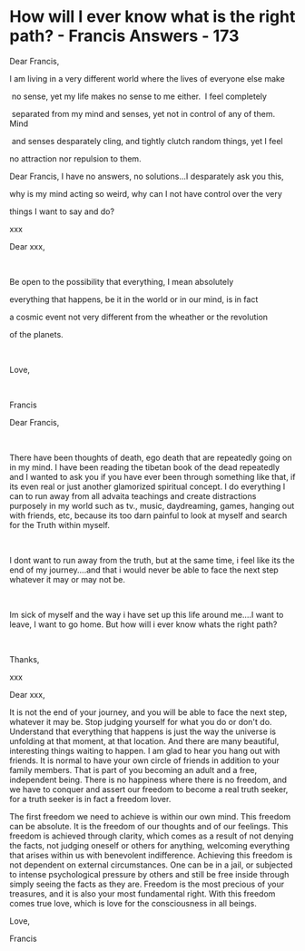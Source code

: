 # How will I ever know what is the right path? - Francis Answers - 173


Dear Francis,  

I am living in a very different world where the lives of everyone else make  

&nbsp;no sense, yet my life makes no sense to me either.&nbsp; I feel completely  

&nbsp;separated from my mind and senses, yet not in control of any of them. Mind  

&nbsp;and senses desparately cling, and tightly clutch random things, yet I feel  

no attraction nor repulsion to them.&nbsp;  

Dear Francis, I have no answers, no solutions...I desparately ask you this,  

why is my mind acting so weird, why can I not have control over the very  

things I want&nbsp;to say and do?  

xxx



Dear xxx,  

&nbsp;  

Be open to the possibility that everything, I mean absolutely  

everything that happens, be it in the world or in our mind, is in fact  

a cosmic event not very different from the wheather or the revolution  

of the planets.  

&nbsp;  

Love,  

&nbsp;  

Francis



Dear&nbsp;Francis,  

&nbsp;  

There have been thoughts of death,&nbsp;ego death that are repeatedly going on in my mind. I have been reading the tibetan book of the dead repeatedly and I wanted to ask you if&nbsp;you have ever been through something like that, if its even&nbsp;real or&nbsp;just another glamorized spiritual concept. I do everything I can to run away from all&nbsp;advaita teachings and create distractions purposely in my world&nbsp;such as tv., music, daydreaming, games, hanging out with friends, etc, because its too darn painful to look at myself and search for the Truth within myself.&nbsp;  

&nbsp;  

I dont want to&nbsp;run away from the truth, but at the same time, i feel like&nbsp;its the end of my journey....and that i would never be able&nbsp;to&nbsp;face the next step whatever it may or may not be.&nbsp;  

&nbsp;  

Im sick of myself and the way i have set up this life around me....I want to leave, I want to go home. But how will i ever know whats the right path?&nbsp;  

&nbsp;  

Thanks,  

xxx



Dear xxx,








It is not the end of your journey, and you will be able to face the next step, whatever it may be. Stop judging yourself for what you do or don't do. Understand that everything that happens is just the way the universe is unfolding at that moment, at that location. And there are many beautiful, interesting things waiting to happen. I am glad to hear you hang out with friends. It is normal to have your own circle of friends in addition to your family members. That is part of you becoming an adult and a free, independent being. There is no happiness where there is no freedom, and we have to conquer and assert our freedom to become a real truth seeker, for a truth seeker is in fact a freedom lover.





The first freedom we need to achieve is within our own mind. This freedom can be absolute. It is the freedom of our thoughts and of our feelings. This freedom is achieved through clarity, which comes as a result of not denying the facts, not judging oneself or others for anything, welcoming everything that arises within us with benevolent indifference. Achieving this freedom is not dependent on external circumstances. One can be in a jail, or subjected to intense psychological pressure by others and still be free inside through simply seeing the facts as they are. Freedom is the most precious of your treasures, and it is also your most fundamental right. With this freedom comes true love, which is love for the consciousness in all beings.





Love,


Francis







